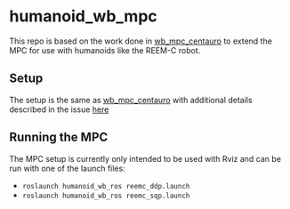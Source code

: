 # humanoid_wb_mpc

This repo is based on the work done in [wb_mpc_centauro](https://github.com/ADVRHumanoids/wb_mpc_centauro) to extend the MPC for use with humanoids like the REEM-C robot.

## Setup
The setup is the same as [wb_mpc_centauro](https://github.com/ADVRHumanoids/wb_mpc_centauro) with additional details described in the issue [here](https://github.com/ADVRHumanoids/wb_mpc_centauro/issues/1)

## Running the MPC
The MPC setup is currently only intended to be used with Rviz and can be run with one of the launch files:
- `roslaunch humanoid_wb_ros reemc_ddp.launch`
- `roslaunch humanoid_wb_ros reemc_sqp.launch`